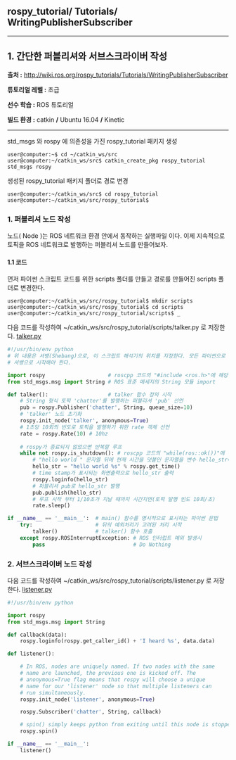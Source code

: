 ## rospy_tutorial/ Tutorials/ WritingPublisherSubscriber



---

## 1. 간단한 퍼블리셔와 서브스크라이버 작성 

**출처 :**  <http://wiki.ros.org/rospy_tutorials/Tutorials/WritingPublisherSubscriber>

**튜토리얼 레벨 :**  초급

**선수 학습 :**  ROS 튜토리얼

**빌드 환경 :**  catkin **/** Ubuntu 16.04 **/** Kinetic

---

std_msgs 와 rospy 에 의존성을 가진 rospy_tutorial 패키지 생성

```
user@computer:~$ cd ~/catkin_ws/src
user@computer:~/catkin_ws/src$ catkin_create_pkg rospy_tutorial std_msgs rospy
```

생성된 rospy_tutorial 패키지 폴더로 경로 변경

```
user@computer:~/catkin_ws/src$ cd rospy_tutorial
user@computer:~/catkin_ws/src/rospy_tutorial$
```



### 1. 퍼블리셔 노드 작성

노드( Node )는 ROS 네트워크 환경 안에서 동작하는 실행파일 이다. 이제 지속적으로 토픽을 ROS 네트워크로 발행하는 퍼블리셔 노드를 만들어보자.

#### 1.1 코드

먼저 파이썬 스크립트 코드를 위한 scripts 폴더를 만들고 경로를 만들어진 scripts 폴더로 변경한다.

```
user@computer:~/catkin_ws/src/rospy_tutorial$ mkdir scripts
user@computer:~/catkin_ws/src/rospy_tutorial$ cd scripts
user@computer:~/catkin_ws/src/rospy_tutorial/scripts$ _
```

다음 코드를 작성하여 ~/catkin_ws/src/rospy_tutorial/scripts/talker.py 로 저장한다.   [talker.py](https://raw.githubusercontent.com/ros/ros_tutorials/kinetic-devel/rospy_tutorials/001_talker_listener/talker.py)

```python
#!/usr/bin/env python
# 위 내용은 셔뱅(Shebang)으로, 이 스크립트 해석기의 위치를 지정한다. 모든 파이썬으로 작성된 노드는 반드시 이
# 셔뱅으로 시작해야 한다.

import rospy					# roscpp 코드의 "#include <ros.h>"에 해당하는 구문
from std_msgs.msg import String	# ROS 표준 메세지의 String 모듈 import

def talker():					# talker 함수 정의 시작
    # String 형식 토픽 'chatter'를 발행하는 퍼블리셔 'pub' 선언
    pub = rospy.Publisher('chatter', String, queue_size=10)
    # 'talker' 노드 초기화 
    rospy.init_node('talker', anonymous=True)
    # 1초당 10회의 빈도로 토픽을 발행하기 위한 rate 객체 선언 
    rate = rospy.Rate(10) # 10hz
    
    # rospy가 종료되지 않았으면 반복할 루프
    while not rospy.is_shutdown(): # roscpp 코드의 "while(ros::ok())"에 해당하는 구문
        # "hello world " 문자열 뒤에 현재 시간을 덧붙인 문자열을 변수 hello_str에 치환 
        hello_str = "hello world %s" % rospy.get_time()
        # time stamp가 표시되는 화면출력으로 hello_str 출력
        rospy.loginfo(hello_str)
        # 퍼블리셔 pub로 hello_str 발행
        pub.publish(hello_str)
        # 루프 시작 부터 1/10초가 지날 때까지 시간지연(토픽 발행 빈도 10회/초)
        rate.sleep()

if __name__ == '__main__':	# main() 함수를 명시적으로 표시하는 파이썬 문법
    try:                    # 뒤의 예외처리가 고려된 처리 시작
        talker()			# talker() 함수 호출
    except rospy.ROSInterruptException: # ROS 인터럽트 예외 발생시
        pass                            # Do Nothing
```



### 2. 서브스크라이버 노드 작성

 다음 코드를 작성하여 ~/catkin_ws/src/rospy_tutorial/scripts/listener.py 로 저장한다.   [listener.py](https://raw.githubusercontent.com/ros/ros_tutorials/kinetic-devel/rospy_tutorials/001_talker_listener/listener.py)

```python
#!/usr/bin/env python

import rospy
from std_msgs.msg import String

def callback(data):
    rospy.loginfo(rospy.get_caller_id() + 'I heard %s', data.data)

def listener():

    # In ROS, nodes are uniquely named. If two nodes with the same
    # name are launched, the previous one is kicked off. The
    # anonymous=True flag means that rospy will choose a unique
    # name for our 'listener' node so that multiple listeners can
    # run simultaneously.
    rospy.init_node('listener', anonymous=True)

    rospy.Subscriber('chatter', String, callback)

    # spin() simply keeps python from exiting until this node is stopped
    rospy.spin()

if __name__ == '__main__':
    listener()
```

